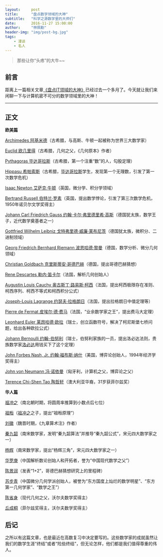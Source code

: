 ```yaml
---
layout:     post
title:      "盘点数学领域的大神"
subtitle:   "科学之源数学里的大师们"
date:       2016-11-27 15:00:00
author:     "林佩勤"
header-img: "img/post-bg.jpg"
tags:
    - 漫谈
    - 名人
---
```


> 那些让你“头疼”的大牛~~


## 前言

距离上一篇相关文章[《盘点IT领域的大神》](https://lpq29743.github.io/redant/2016/10/06/ComputerCelebrity/)已经过去一个多月了。今天就让我们来闲聊一下与计算机密不可分的数学领域里的大神！

---

## 正文

**欧美篇**

[Archimedes 阿基米德](https://zh.wikipedia.org/wiki/%E9%98%BF%E5%9F%BA%E7%B1%B3%E5%BE%B7)（古希腊，与高斯、牛顿一起被称为世界三大数学家）

[Euclid 欧几里得](https://zh.wikipedia.org/wiki/%E6%AC%A7%E5%87%A0%E9%87%8C%E5%BE%97)（古希腊，几何之父，《几何原本》作者）

[Pythagoras 毕达哥拉斯](https://zh.wikipedia.org/wiki/%E6%AF%95%E8%BE%BE%E5%93%A5%E6%8B%89%E6%96%AF)（古希腊，第一个注重“数”的人，勾股定理）

[Hippasu 希帕索斯](https://zh.wikipedia.org/wiki/%E5%B8%8C%E5%B8%95%E7%B4%A2%E6%96%AF)（古希腊，[毕达哥拉斯](https://zh.wikipedia.org/wiki/%E6%AF%95%E8%BE%BE%E5%93%A5%E6%8B%89%E6%96%AF)学生，发现第一个无理数，引发了第一次数学危机）

[Isaac Newton 艾萨克·牛顿](https://zh.wikipedia.org/wiki/%E8%89%BE%E8%90%A8%E5%85%8B%C2%B7%E7%89%9B%E9%A1%BF)（英国，微分学、积分学领域）

[Bertrand Russell 伯特兰·罗素](https://zh.wikipedia.org/wiki/%E4%BC%AF%E7%89%B9%E5%85%B0%C2%B7%E7%BD%97%E7%B4%A0)（英国，提出数学悖论，引发了第三次数学危机，1950年诺贝尔文学奖得主）

[Johann Carl Friedrich Gauss 约翰·卡尔·弗里德里希·高斯](https://zh.wikipedia.org/wiki/%E5%8D%A1%E7%88%BE%C2%B7%E5%BC%97%E9%87%8C%E5%BE%B7%E9%87%8C%E5%B8%8C%C2%B7%E9%AB%98%E6%96%AF)（德国犹太族，数学王子，近代数学奠基者之一）

[Gottfried Wilhelm Leibniz 戈特弗里德·威廉·莱布尼茨](https://zh.wikipedia.org/wiki/%E6%88%88%E7%89%B9%E5%BC%97%E9%87%8C%E5%BE%B7%C2%B7%E8%8E%B1%E5%B8%83%E5%B0%BC%E8%8C%A8)（德国犹太族，微积分、二进制领域）


[Georg Friedrich Bernhard Riemann 波恩哈德·黎曼](https://zh.wikipedia.org/wiki/%E6%B3%A2%E6%81%A9%E5%93%88%E5%BE%B7%C2%B7%E9%BB%8E%E6%9B%BC)（德国，数学分析、微分几何领域）


[Christian Goldbach 克里斯蒂安·哥德巴赫](https://zh.wikipedia.org/wiki/%E5%85%8B%E9%87%8C%E6%96%AF%E8%92%82%E5%AE%89%C2%B7%E5%93%A5%E5%BE%B7%E5%B7%B4%E8%B5%AB)（德国，提出哥德巴赫猜想）

[Rene Descartes 勒内·笛卡尔](https://zh.wikipedia.org/wiki/%E5%8B%92%E5%86%85%C2%B7%E7%AC%9B%E5%8D%A1%E5%B0%94)（法国，解析几何创始人）

[Augustin Louis Cauchy 奥古斯丁·路易斯·柯西](https://zh.wikipedia.org/wiki/%E5%A5%A7%E5%8F%A4%E6%96%AF%E4%B8%81%C2%B7%E8%B7%AF%E6%98%93%C2%B7%E6%9F%AF%E8%A5%BF)（法国，提出柯西极限存在准则、柯西序列、柯西不等式和柯西积分公式）


[Joseph-Louis Lagrange 约瑟夫·拉格朗日](https://zh.wikipedia.org/wiki/%E7%BA%A6%E7%91%9F%E5%A4%AB%C2%B7%E6%8B%89%E6%A0%BC%E6%9C%97%E6%97%A5)（法国，提出拉格朗日中值定理等）


[Pierre de Fermat 皮埃尔·德·费马](https://zh.wikipedia.org/wiki/%E7%9A%AE%E5%9F%83%E7%88%BE%C2%B7%E5%BE%B7%C2%B7%E8%B2%BB%E9%A6%AC)（法国，“业余数学家之王”，提出费马大定理）

[Leonhard Euler 莱昂哈德·欧拉](https://zh.wikipedia.org/wiki/%E8%90%8A%E6%98%82%E5%93%88%E5%BE%B7%C2%B7%E6%AD%90%E6%8B%89)（瑞士，创立函数符号，解决了柯尼斯堡七桥问题，给出各种欧拉公式）

[Johann Bernoulli 约翰-伯努利](https://zh.wikipedia.org/wiki/%E7%B4%84%E7%BF%B0%C2%B7%E7%99%BD%E5%8A%AA%E5%88%A9)（瑞士，伯努利家族的一员，提出洛必达法则，贵族数学家[洛必达](https://zh.wikipedia.org/wiki/%E7%B4%80%E5%A0%AF%E5%A7%86%C2%B7%E5%BE%B7%C2%B7%E6%B4%9B%E5%BF%85%E9%81%94)用钱买下了这个定理）

[John Forbes Nash, Jr. 约翰·福布斯·纳什](https://zh.wikipedia.org/wiki/%E7%BA%A6%E7%BF%B0%C2%B7%E7%A6%8F%E5%B8%83%E6%96%AF%C2%B7%E7%BA%B3%E4%BB%80)（美国，博弈论创始人，1994年经济学奖得主）

[John von Neumann 冯·诺依曼](https://zh.wikipedia.org/zh-cn/%E7%BA%A6%E7%BF%B0%C2%B7%E5%86%AF%C2%B7%E8%AF%BA%E4%BC%8A%E6%9B%BC)（匈牙利，计算机之父，博弈论之父）

[Terence Chi-Shen Tao 陶哲轩](https://zh.wikipedia.org/wiki/%E9%99%B6%E5%93%B2%E8%BD%A9)（澳大利亚华裔，31岁获菲尔兹奖）

**华人篇**

[祖冲之](https://zh.wikipedia.org/wiki/%E7%A5%96%E5%86%B2%E4%B9%8B)（南北朝时期，将圆周率推算到小数点后七位）

[祖暅](https://zh.wikipedia.org/wiki/%E7%A5%96%E6%9A%85)（[祖冲之](https://zh.wikipedia.org/wiki/%E7%A5%96%E5%86%B2%E4%B9%8B)之子，提出“祖暅原理”）

[刘徽](https://zh.wikipedia.org/wiki/%E5%88%98%E5%BE%BD)（魏晋时期，《九章算术注》作者）

[秦九韶](https://zh.wikipedia.org/wiki/%E7%A7%A6%E4%B9%9D%E9%9F%B6)（南宋数学家，发明“秦九韶算法”并推导“秦九韶公式”，宋元四大数学家之一）

[杨辉](https://zh.wikipedia.org/wiki/%E6%9D%A8%E8%BE%89)（南宋数学家，提出“杨辉三角”，宋元四大数学家之一）

[华罗庚](https://zh.wikipedia.org/wiki/%E5%8D%8E%E7%BD%97%E5%BA%9A)（中国解析数论创始人和开拓者，誉为“中国现代数学之父”）

[陈景润](https://zh.wikipedia.org/wiki/%E9%99%88%E6%99%AF%E6%B6%A6)（发表“1+2”，哥德巴赫猜想研究上的里程碑）

[苏步青](https://zh.wikipedia.org/wiki/%E8%8B%8F%E6%AD%A5%E9%9D%92)（中国微分几何学派创始人，被誉为“东方国度上灿烂的数学明星”、“东方第一几何学家”、“数学之王”）

[陈省身](https://zh.wikipedia.org/wiki/%E9%99%88%E7%9C%81%E8%BA%AB)（现代几何之父，沃尔夫数学奖得主）

[丘成桐](https://zh.wikipedia.org/wiki/%E4%B8%98%E6%88%90%E6%A1%90)（菲尔兹奖得主，沃尔夫数学奖得主）

## 后记

之所以有这篇文章，也是最近在高数复习中决定要写的。这些数学家的成就虽然让我们的数学生涯“终结”或者“险些终结”，但无论怎样，他们都是我们值得尊重的伟人。

